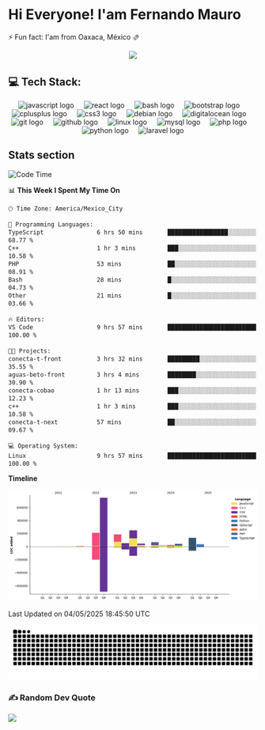 <h1>Hi Everyone! I'am Fernando Mauro </h1>
<p>⚡ Fun fact: I'am from Oaxaca, México 🫔</p>

<div align="center">
  <img height="200" src="https://c.tenor.com/D9bWSaEUuwoAAAAC/tenor.gif"  />
</div>

## 💻 Tech Stack:
<div align="center">
  <img src="https://cdn.jsdelivr.net/gh/devicons/devicon/icons/javascript/javascript-original.svg" height="40" alt="javascript logo"  />
  <img width="12" />
  <img src="https://cdn.jsdelivr.net/gh/devicons/devicon/icons/react/react-original.svg" height="40" alt="react logo"  />
  <img width="12" />
  <img src="https://cdn.jsdelivr.net/gh/devicons/devicon/icons/bash/bash-original.svg" height="40" alt="bash logo"  />
  <img width="12" />
  <img src="https://cdn.jsdelivr.net/gh/devicons/devicon/icons/bootstrap/bootstrap-original.svg" height="40" alt="bootstrap logo"  />
  <img width="12" />
  <img src="https://cdn.jsdelivr.net/gh/devicons/devicon/icons/cplusplus/cplusplus-original.svg" height="40" alt="cplusplus logo"  />
  <img width="12" />
  <img src="https://cdn.jsdelivr.net/gh/devicons/devicon/icons/css3/css3-original.svg" height="40" alt="css3 logo"  />
  <img width="12" />
  <img src="https://cdn.jsdelivr.net/gh/devicons/devicon/icons/debian/debian-original.svg" height="40" alt="debian logo"  />
  <img width="12" />
  <img src="https://cdn.jsdelivr.net/gh/devicons/devicon/icons/digitalocean/digitalocean-original.svg" height="40" alt="digitalocean logo"  />
  <img width="12" />
  <img src="https://cdn.jsdelivr.net/gh/devicons/devicon/icons/git/git-original.svg" height="40" alt="git logo"  />
  <img width="12" />
  <img src="https://cdn.jsdelivr.net/gh/devicons/devicon/icons/github/github-original.svg" height="40" alt="github logo"  />
  <img width="12" />
  <img src="https://cdn.jsdelivr.net/gh/devicons/devicon/icons/linux/linux-original.svg" height="40" alt="linux logo"  />
  <img width="12" />
  <img src="https://cdn.jsdelivr.net/gh/devicons/devicon/icons/mysql/mysql-original.svg" height="40" alt="mysql logo"  />
  <img width="12" />
  <img src="https://cdn.jsdelivr.net/gh/devicons/devicon/icons/php/php-original.svg" height="40" alt="php logo"  />
  <img width="12" />
  <img src="https://cdn.jsdelivr.net/gh/devicons/devicon/icons/python/python-original.svg" height="40" alt="python logo"  />
  <img width="12" />
  <img src="https://upload.wikimedia.org/wikipedia/commons/thumb/9/9a/Laravel.svg/50px-Laravel.svg.png" height="40" alt="laravel logo"  />
</div>

## Stats section
<!--START_SECTION:waka-->
![Code Time](http://img.shields.io/badge/Code%20Time-1%2C369%20hrs%2044%20mins-blue)


📊 **This Week I Spent My Time On** 

```text
🕑︎ Time Zone: America/Mexico_City

💬 Programming Languages: 
TypeScript               6 hrs 50 mins       █████████████████░░░░░░░░   68.77 % 
C++                      1 hr 3 mins         ███░░░░░░░░░░░░░░░░░░░░░░   10.58 % 
PHP                      53 mins             ██░░░░░░░░░░░░░░░░░░░░░░░   08.91 % 
Bash                     28 mins             █░░░░░░░░░░░░░░░░░░░░░░░░   04.73 % 
Other                    21 mins             █░░░░░░░░░░░░░░░░░░░░░░░░   03.66 % 

🔥 Editors: 
VS Code                  9 hrs 57 mins       █████████████████████████   100.00 % 

🐱‍💻 Projects: 
conecta-t-front          3 hrs 32 mins       █████████░░░░░░░░░░░░░░░░   35.55 % 
aguas-beto-front         3 hrs 4 mins        ████████░░░░░░░░░░░░░░░░░   30.90 % 
conecta-cobao            1 hr 13 mins        ███░░░░░░░░░░░░░░░░░░░░░░   12.23 % 
c++                      1 hr 3 mins         ███░░░░░░░░░░░░░░░░░░░░░░   10.58 % 
conecta-t-next           57 mins             ██░░░░░░░░░░░░░░░░░░░░░░░   09.67 % 

💻 Operating System: 
Linux                    9 hrs 57 mins       █████████████████████████   100.00 % 
```

**Timeline**

![Lines of Code chart](https://raw.githubusercontent.com/Fernando-Mauro/Fernando-Mauro/master/assets/bar_graph.png)


 Last Updated on 04/05/2025 18:45:50 UTC
<!--END_SECTION:waka-->

<img src="https://raw.githubusercontent.com/fernando-mauro/fernando-mauro/output/snake.svg" alt="Snake animation" />

### ✍️ Random Dev Quote
![](https://quotes-github-readme.vercel.app/api?type=horizontal&theme=radical)
